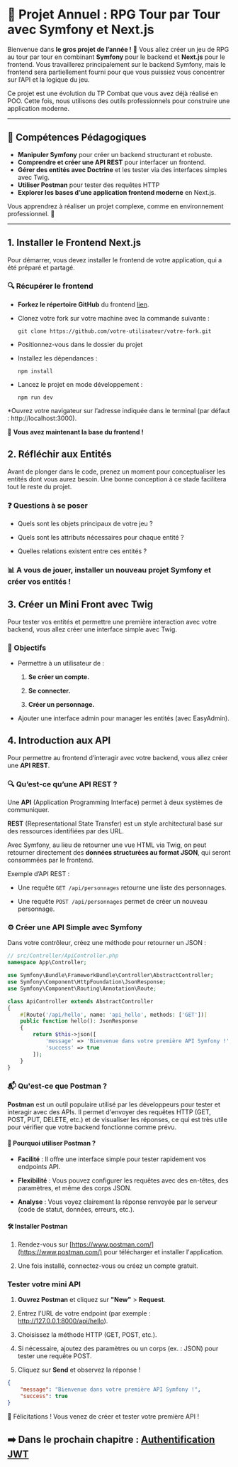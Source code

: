 # 🌟 Projet Annuel : RPG Tour par Tour avec Symfony et Next.js

Bienvenue dans **le gros projet de l’année !** 🎉 Vous allez créer un jeu de RPG au tour par tour en combinant **Symfony** pour le backend et **Next.js** pour le frontend. Vous travaillerez principalement sur le backend Symfony, mais le frontend sera partiellement fourni pour que vous puissiez vous concentrer sur l’API et la logique du jeu.

Ce projet est une évolution du TP Combat que vous avez déjà réalisé en POO. Cette fois, nous utilisons des outils professionnels pour construire une application moderne.

<hr>

## 🎯 Compétences Pédagogiques

* **Manipuler Symfony** pour créer un backend structurant et robuste.
* **Comprendre et créer une API REST** pour interfacer un frontend.
* **Gérer des entités avec Doctrine** et les tester via des interfaces simples avec Twig.
* **Utiliser Postman** pour tester des requêtes HTTP
* **Explorer les bases d’une application frontend moderne** en Next.js.

Vous apprendrez à réaliser un projet complexe, comme en environnement professionnel. 🚀

<hr>

## 1. Installer le Frontend Next.js

Pour démarrer, vous devez installer le frontend de votre application, qui a été préparé et partagé.

### 🔍 Récupérer le frontend

* **Forkez le répertoire GitHub** du frontend [lien](https://github.com/code-gt/front-street-fighter).

* Clonez votre fork sur votre machine avec la commande suivante :

    ```git
    git clone https://github.com/votre-utilisateur/votre-fork.git
    ```

* Positionnez-vous dans le dossier du projet

* Installez les dépendances :

    ```git
    npm install
    ```

* Lancez le projet en mode développement :

    ```git
    npm run dev
    ```

*Ouvrez votre navigateur sur l’adresse indiquée dans le terminal (par défaut : http://localhost:3000).

🚀 **Vous avez maintenant la base du frontend !** 

## 2. Réfléchir aux Entités

Avant de plonger dans le code, prenez un moment pour conceptualiser les entités dont vous aurez besoin. Une bonne conception à ce stade facilitera tout le reste du projet.

### ❓ Questions à se poser

* Quels sont les objets principaux de votre jeu ?

* Quels sont les attributs nécessaires pour chaque entité ?

* Quelles relations existent entre ces entités ? 

### 📊 A vous de jouer, installer un nouveau projet Symfony et créer vos entités !

## 3. Créer un Mini Front avec Twig

Pour tester vos entités et permettre une première interaction avec votre backend, vous allez créer une interface simple avec Twig.

### 🎉 Objectifs

* Permettre à un utilisateur de :

    1. **Se créer un compte.**

    2. **Se connecter.**

    3. **Créer un personnage.**

* Ajouter une interface admin pour manager les entités (avec EasyAdmin).

## 4. Introduction aux API

Pour permettre au frontend d’interagir avec votre backend, vous allez créer une **API REST**.

### 🔍 Qu’est-ce qu’une API REST ?

Une **API** (Application Programming Interface) permet à deux systèmes de communiquer.

**REST** (Representational State Transfer) est un style architectural basé sur des ressources identifiées par des URL.

Avec Symfony, au lieu de retourner une vue HTML via Twig, on peut retourner directement des **données structurées au format JSON**, qui seront consommées par le frontend.

Exemple d’API REST :

* Une requête `GET /api/personnages` retourne une liste des personnages.

* Une requête `POST /api/personnages` permet de créer un nouveau personnage.

### ⚙️ Créer une API Simple avec Symfony

Dans votre contrôleur, créez une méthode pour retourner un JSON :

```php
// src/Controller/ApiController.php
namespace App\Controller;

use Symfony\Bundle\FrameworkBundle\Controller\AbstractController;
use Symfony\Component\HttpFoundation\JsonResponse;
use Symfony\Component\Routing\Annotation\Route;

class ApiController extends AbstractController
{
    #[Route('/api/hello', name: 'api_hello', methods: ['GET'])]
    public function hello(): JsonResponse
    {
        return $this->json([
            'message' => 'Bienvenue dans votre première API Symfony !',
            'success' => true
        ]);
    }
}
```


### 📬 Qu'est-ce que Postman ?

**Postman** est un outil populaire utilisé par les développeurs pour tester et interagir avec des APIs. Il permet d'envoyer des requêtes HTTP (GET, POST, PUT, DELETE, etc.) et de visualiser les réponses, ce qui est très utile pour vérifier que votre backend fonctionne comme prévu.

#### 🚀 Pourquoi utiliser Postman ?
* **Facilité** : Il offre une interface simple pour tester rapidement vos endpoints API.

* **Flexibilité** : Vous pouvez configurer les requêtes avec des en-têtes, des paramètres, et même des corps JSON.

* **Analyse** : Vous voyez clairement la réponse renvoyée par le serveur (code de statut, données, erreurs, etc.).

#### 🛠️ Installer Postman

1. Rendez-vous sur [https://www.postman.com/](https://www.postman.com/) pour télécharger et installer l'application.

2. Une fois installé, connectez-vous ou créez un compte gratuit.


### Tester votre mini API

1. **Ouvrez Postman** et cliquez sur **"New"** > **Request**.

2. Entrez l’URL de votre endpoint (par exemple : http://127.0.0.1:8000/api/hello).

3. Choisissez la méthode HTTP (GET, POST, etc.).

4. Si nécessaire, ajoutez des paramètres ou un corps (ex. : JSON) pour tester une requête POST.

5. Cliquez sur **Send** et observez la réponse !

```json
{
    "message": "Bienvenue dans votre première API Symfony !",
    "success": true
}
```

🎉 Félicitations ! Vous venez de créer et tester votre première API !

## ➡️ Dans le prochain chapitre : [Authentification JWT](./jwt.md)